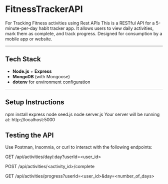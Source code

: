 # FitnessTrackerAPI
For Tracking Fitness activities using Rest APIs
This is a RESTful API for a 5-minute-per-day habit tracker app. It allows users to view daily activities, mark them as complete, and track progress. Designed for consumption by a mobile app or website.

---

## Tech Stack

- **Node.js** + **Express**
- **MongoDB** (with Mongoose)
- **dotenv** for environment configuration

---

## Setup Instructions
npm install express 
node seed.js
node server.js
Your server will be running at: http://localhost:5000

## Testing the API
Use Postman, Insomnia, or curl to interact with the following endpoints:

GET /api/activities/day/:day?userId=<user_id>

POST /api/activities/<activity_id>/complete

GET /api/activities/progress?userId=<user_id>&day=<number_of_days>

